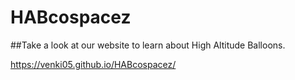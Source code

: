 # HABcospacez
##Take a look at our website to learn about High Altitude Balloons.

https://venki05.github.io/HABcospacez/
